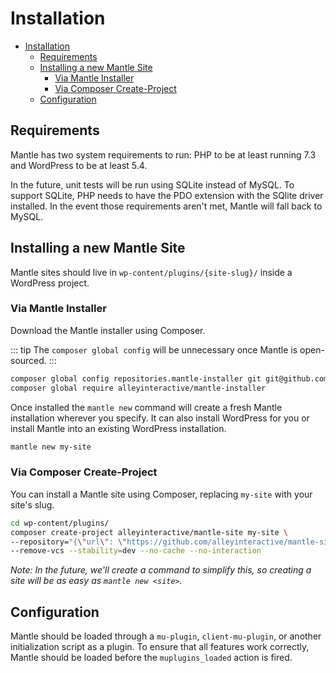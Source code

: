 # Installation

- [Installation](#installation)
	- [Requirements](#requirements)
	- [Installing a new Mantle Site](#installing-a-new-mantle-site)
		- [Via Mantle Installer](#via-mantle-installer)
		- [Via Composer Create-Project](#via-composer-create-project)
	- [Configuration](#configuration)

## Requirements
Mantle has two system requirements to run: PHP to be at least running 7.3 and
WordPress to be at least 5.4.

In the future, unit tests will be run using SQLite instead of MySQL. To support
SQLite, PHP needs to have the PDO extension with the SQlite driver installed. In
the event those requirements aren't met, Mantle will fall back to MySQL.

## Installing a new Mantle Site

Mantle sites should live in `wp-content/plugins/{site-slug}/` inside a WordPress
project.

### Via Mantle Installer

Download the Mantle installer using Composer.

::: tip
The `composer global config` will be unnecessary once Mantle is open-sourced.
:::

```bash
composer global config repositories.mantle-installer git git@github.com:alleyinteractive/mantle-installer.git
composer global require alleyinteractive/mantle-installer
```

Once installed the `mantle new` command will create a fresh Mantle installation
wherever you specify. It can also install WordPress for you or install Mantle
into an existing WordPress installation.

```bash
mantle new my-site
```

### Via Composer Create-Project

You can install a Mantle site using Composer, replacing `my-site` with your site's slug.

```bash
cd wp-content/plugins/
composer create-project alleyinteractive/mantle-site my-site \
--repository="{\"url\": \"https://github.com/alleyinteractive/mantle-site.git\", \"type\": \"vcs\"}" \
--remove-vcs --stability=dev --no-cache --no-interaction
```

_Note: In the future, we'll create a command to simplify this, so creating a site will be as
easy as `mantle new <site>`._

## Configuration
Mantle should be loaded through a `mu-plugin`, `client-mu-plugin`, or another
initialization script as a plugin. To ensure that all features work correctly,
Mantle should be loaded before the `muplugins_loaded` action is fired.
